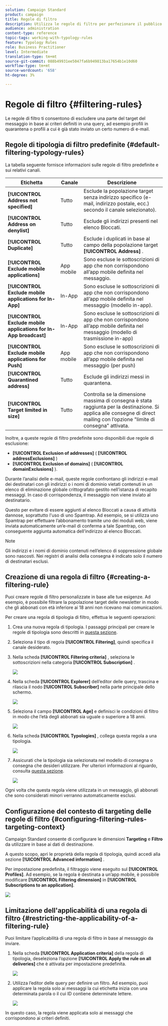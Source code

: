 ```yaml
---
solution: Campaign Standard
product: campaign
title: Regole di filtro
description: Utilizza le regole di filtro per perfezionare il pubblico dei messaggi.
audience: administration
content-type: reference
topic-tags: working-with-typology-rules
feature: Typology Rules
role: Business Practitioner
level: Intermediate
translation-type: tm+mt
source-git-commit: 088b49931ee5047fa6b949813ba17654b1e10d60
workflow-type: tm+mt
source-wordcount: '658'
ht-degree: 3%

---
```



# Regole di filtro {#filtering-rules}

Le regole di filtro ti consentono di escludere una parte del target del messaggio in base ai criteri definiti in una query, ad esempio profili in quarantena o profili a cui è già stato inviato un certo numero di e-mail.

## Regole di tipologia di filtro predefinite {#default-filtering-typology-rules}

La tabella seguente fornisce informazioni sulle regole di filtro predefinite e sui relativi canali.

| Etichetta | Canale | Descrizione |
---------|----------|---------
| **[!UICONTROL Address not specified]** | Tutto | Esclude la popolazione target senza indirizzo specifico (e-mail, indirizzo postale, ecc.) secondo il canale selezionato). |
| **[!UICONTROL Address on denylist]** | Tutto | Esclude gli indirizzi presenti nel elenco Bloccati. |
| **[!UICONTROL Duplicate]** | Tutto | Esclude i duplicati in base al campo della popolazione target **[!UICONTROL Address]** . |
| **[!UICONTROL Exclude mobile applications]** | App mobile | Sono escluse le sottoscrizioni di app che non corrispondono all’app mobile definita nel messaggio. |
| **[!UICONTROL Exclude mobile applications for In-App]** | In-App | Sono escluse le sottoscrizioni di app che non corrispondono all’app mobile definita nel messaggio (modello in-app). |
| **[!UICONTROL Exclude mobile applications for In-App broadcast]** | In-App | Sono escluse le sottoscrizioni di app che non corrispondono all’app mobile definita nel messaggio (modello di trasmissione in-app) |
| **[!UICONTROL Exclude mobile applications for Push]** | App mobile | Sono escluse le sottoscrizioni di app che non corrispondono all’app mobile definita nel messaggio (per push) |
| **[!UICONTROL Quarantined address]** | Tutto | Esclude gli indirizzi messi in quarantena. |
| **[!UICONTROL Target limited in size]** | Tutto | Controlla se la dimensione massima di consegna è stata raggiunta per la destinazione. Si applica alle consegne di direct mailing con l’opzione &quot;limite di consegna&quot; attivata. |

Inoltre, a queste regole di filtro predefinite sono disponibili due regole di esclusione:

* **[!UICONTROL Exclusion of addresses]** ( **[!UICONTROL addressExclusions]** )
* **[!UICONTROL Exclusion of domains]** ( **[!UICONTROL domainExclusions]** ).

Durante l’analisi delle e-mail, queste regole confrontano gli indirizzi e-mail dei destinatari con gli indirizzi o i nomi di dominio vietati contenuti in un elenco di eliminazione globale crittografato gestito nell’istanza di recapito messaggi. In caso di corrispondenza, il messaggio non viene inviato al destinatario.

Questo per evitare di essere aggiunti al elenco Bloccati a causa di attività dannose, soprattutto l&#39;uso di uno Spamtrap. Ad esempio, se si utilizza uno Spamtrap per effettuare l’abbonamento tramite uno dei moduli web, viene inviata automaticamente un’e-mail di conferma a tale Spamtrap, con conseguente aggiunta automatica dell’indirizzo al elenco Bloccati.

>[!NOTE]
>
>Gli indirizzi e i nomi di dominio contenuti nell’elenco di soppressione globale sono nascosti. Nei registri di analisi della consegna è indicato solo il numero di destinatari esclusi.

## Creazione di una regola di filtro {#creating-a-filtering-rule}

Puoi creare regole di filtro personalizzate in base alle tue esigenze. Ad esempio, è possibile filtrare la popolazione target delle newsletter in modo che gli abbonati con età inferiore ai 18 anni non ricevano mai comunicazioni.

Per creare una regola di tipologia di filtro, effettua le seguenti operazioni:

1. Crea una nuova regola di tipologia. I passaggi principali per creare le regole di tipologia sono descritti in [questa sezione](../../sending/using/managing-typology-rules.md).

1. Seleziona il tipo di regola **[!UICONTROL Filtering]**, quindi specifica il canale desiderato.

1. Nella scheda **[!UICONTROL Filtering criteria]** , seleziona le sottoscrizioni nella categoria **[!UICONTROL Subscription]** .

   ![](assets/typology_create-rule-subscription.png)

1. Nella scheda **[!UICONTROL Explorer]** dell’editor delle query, trascina e rilascia il nodo **[!UICONTROL Subscriber]** nella parte principale dello schermo.

   ![](assets/typology_create-rule-subscriber.png)

1. Seleziona il campo **[!UICONTROL Age]** e definisci le condizioni di filtro in modo che l’età degli abbonati sia uguale o superiore a 18 anni.

   ![](assets/typology_create-rule-age.png)

1. Nella scheda **[!UICONTROL Typologies]** , collega questa regola a una tipologia.

   ![](assets/typology_create-rule-typology.png)

1. Assicurati che la tipologia sia selezionata nel modello di consegna o consegna che desideri utilizzare. Per ulteriori informazioni al riguardo, consulta [questa sezione](../../sending/using/managing-typologies.md#applying-typologies-to-messages).

   ![](assets/typology_template.png)

Ogni volta che questa regola viene utilizzata in un messaggio, gli abbonati che sono considerati minori verranno automaticamente esclusi.

## Configurazione del contesto di targeting delle regole di filtro {#configuring-filtering-rules-targeting-context}

Campaign Standard consente di configurare le dimensioni **Targeting** e **Filtro** da utilizzare in base ai dati di destinazione.

A questo scopo, apri le proprietà della regola di tipologia, quindi accedi alla sezione **[!UICONTROL Advanced information]** .

Per impostazione predefinita, il filtraggio viene eseguito sul **[!UICONTROL Profiles]**. Ad esempio, se la regola è destinata a un’app mobile, è possibile modificare **[!UICONTROL Filtering dimension]** in **[!UICONTROL Subscriptions to an application]**.

![](assets/typology_rule-order_2.png)

## Limitazione dell&#39;applicabilità di una regola di filtro {#restricting-the-applicability-of-a-filtering-rule}

Puoi limitare l’applicabilità di una regola di filtro in base al messaggio da inviare.

1. Nella scheda **[!UICONTROL Application criteria]** della regola di tipologia, deseleziona l’opzione **[!UICONTROL Apply the rule on all deliveries]** che è attivata per impostazione predefinita.

   ![](assets/typology_limit.png)

1. Utilizza l’editor delle query per definire un filtro. Ad esempio, puoi applicare la regola solo ai messaggi la cui etichetta inizia con una determinata parola o il cui ID contiene determinate lettere.

   ![](assets/typology_limit-rule.png)

In questo caso, la regola viene applicata solo ai messaggi che corrispondono ai criteri definiti.
